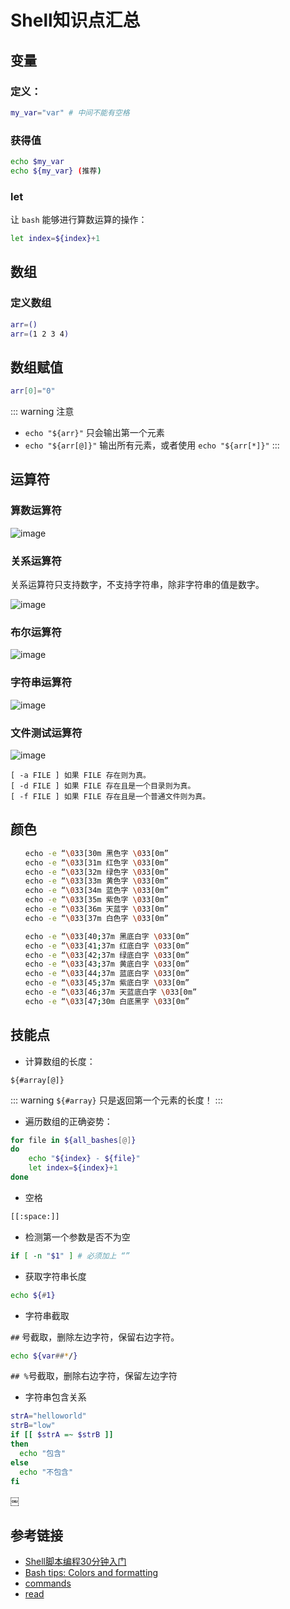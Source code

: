 # Shell知识点汇总

## 变量

### 定义：

``` bash
my_var="var" # 中间不能有空格
```

### 获得值

``` bash
echo $my_var
echo ${my_var} (推荐)
```

### let 

让 `bash` 能够进行算数运算的操作：

``` bash
let index=${index}+1
```

## 数组

### 定义数组

``` bash
arr=()
arr=(1 2 3 4)
```

## 数组赋值

``` bash
arr[0]="0"
```

::: warning 注意
- `echo "${arr}"` 只会输出第一个元素
- `echo "${arr[@]}"` 输出所有元素，或者使用 `echo "${arr[*]}"`
:::

## 运算符

### 算数运算符

![image](https://user-images.githubusercontent.com/23133919/38467709-e30a162c-3b6e-11e8-99c4-1fdeaed022fc.png)

### 关系运算符

关系运算符只支持数字，不支持字符串，除非字符串的值是数字。

![image](https://user-images.githubusercontent.com/23133919/38467731-3fd1b40a-3b6f-11e8-8191-eca04104cb94.png)

### 布尔运算符 

![image](https://user-images.githubusercontent.com/23133919/38467734-46240f2e-3b6f-11e8-96a4-b2600762a1b1.png)

### 字符串运算符 

![image](https://user-images.githubusercontent.com/23133919/38467737-4d34b0de-3b6f-11e8-81f0-ac3ce69f918b.png)

### 文件测试运算符 

![image](https://user-images.githubusercontent.com/23133919/38467740-54dbfd38-3b6f-11e8-9e4b-56fe842d9b89.png)

```
[ -a FILE ] 如果 FILE 存在则为真。
[ -d FILE ] 如果 FILE 存在且是一个目录则为真。
[ -f FILE ] 如果 FILE 存在且是一个普通文件则为真。
```

## 颜色

``` bash
　　echo -e “\033[30m 黑色字 \033[0m” 
　　echo -e “\033[31m 红色字 \033[0m” 
　　echo -e “\033[32m 绿色字 \033[0m” 
　　echo -e “\033[33m 黄色字 \033[0m” 
　　echo -e “\033[34m 蓝色字 \033[0m” 
　　echo -e “\033[35m 紫色字 \033[0m” 
　　echo -e “\033[36m 天蓝字 \033[0m” 
　　echo -e “\033[37m 白色字 \033[0m” 

　　echo -e “\033[40;37m 黑底白字 \033[0m” 
　　echo -e “\033[41;37m 红底白字 \033[0m” 
　　echo -e “\033[42;37m 绿底白字 \033[0m” 
　　echo -e “\033[43;37m 黄底白字 \033[0m” 
　　echo -e “\033[44;37m 蓝底白字 \033[0m” 
　　echo -e “\033[45;37m 紫底白字 \033[0m” 
　　echo -e “\033[46;37m 天蓝底白字 \033[0m” 
　　echo -e “\033[47;30m 白底黑字 \033[0m” 
```

## 技能点

- 计算数组的长度：

`${#array[@]}` 

::: warning
`${#array}` 只是返回第一个元素的长度！
:::


- 遍历数组的正确姿势：

``` bash
for file in ${all_bashes[@]}
do
    echo "${index} - ${file}"
    let index=${index}+1
done
```

- 空格

``` bash
[[:space:]]
```

- 检测第一个参数是否不为空

``` bash
if [ -n "$1" ] # 必须加上 “”
```

- 获取字符串长度

``` bash
echo ${#1}
```

- 字符串截取

`##` 号截取，删除左边字符，保留右边字符。

``` bash
echo ${var##*/}
```

`## %`号截取，删除右边字符，保留左边字符


- 字符串包含关系

``` bash
strA="helloworld"
strB="low"
if [[ $strA =~ $strB ]]
then
  echo "包含"
else
  echo "不包含"
fi
```
￼
## 参考链接

- [Shell脚本编程30分钟入门](https://github.com/qinjx/30min_guides/blob/master/shell.md)
- [Bash tips: Colors and formatting](https://misc.flogisoft.com/bash/tip_colors_and_formatting)
- [commands](http://man7.org/linux/man-pages/dir_section_1.html)
- [read](http://man7.org/linux/man-pages/man1/read.1p.html)

